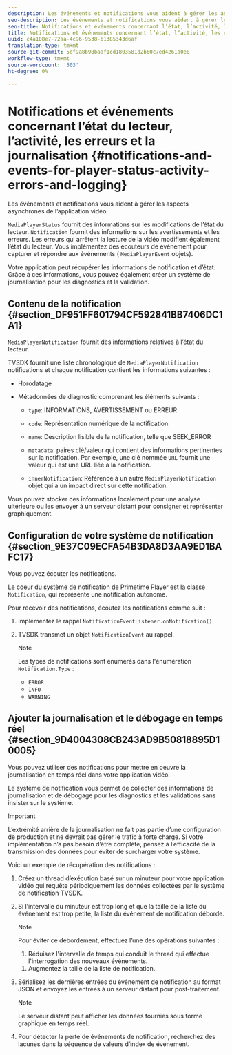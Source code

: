 ```yaml
---
description: Les événements et notifications vous aident à gérer les aspects asynchrones de l’application vidéo.
seo-description: Les événements et notifications vous aident à gérer les aspects asynchrones de l’application vidéo.
seo-title: Notifications et événements concernant l’état, l’activité, les erreurs et la consignation du lecteur
title: Notifications et événements concernant l’état, l’activité, les erreurs et la consignation du lecteur
uuid: c4a108e7-72aa-4c96-9538-b1385343d6af
translation-type: tm+mt
source-git-commit: 5df9a8b98baaf1cd1803581d2b60c7ed4261a0e8
workflow-type: tm+mt
source-wordcount: '503'
ht-degree: 0%

---
```



# Notifications et événements concernant l’état du lecteur, l’activité, les erreurs et la journalisation {#notifications-and-events-for-player-status-activity-errors-and-logging}

Les événements et notifications vous aident à gérer les aspects asynchrones de l’application vidéo.

`MediaPlayerStatus` fournit des informations sur les modifications de l’état du lecteur. `Notification` fournit des informations sur les avertissements et les erreurs. Les erreurs qui arrêtent la lecture de la vidéo modifient également l’état du lecteur. Vous implémentez des écouteurs de événement pour capturer et répondre aux événements ( `MediaPlayerEvent` objets).

Votre application peut récupérer les informations de notification et d’état. Grâce à ces informations, vous pouvez également créer un système de journalisation pour les diagnostics et la validation.

## Contenu de la notification {#section_DF951FF601794CF592841BB7406DC1A1}

`MediaPlayerNotification` fournit des informations relatives à l’état du lecteur.

TVSDK fournit une liste chronologique de `MediaPlayerNotification` notifications et chaque notification contient les informations suivantes :

* Horodatage
* Métadonnées de diagnostic comprenant les éléments suivants :

   * `type`: INFORMATIONS, AVERTISSEMENT ou ERREUR.
   * `code`: Représentation numérique de la notification.
   * `name`: Description lisible de la notification, telle que SEEK_ERROR
   * `metadata`: paires clé/valeur qui contient des informations pertinentes sur la notification. Par exemple, une clé nommée `URL` fournit une valeur qui est une URL liée à la notification.

   * `innerNotification`: Référence à un autre  `MediaPlayerNotification` objet qui a un impact direct sur cette notification.

Vous pouvez stocker ces informations localement pour une analyse ultérieure ou les envoyer à un serveur distant pour consigner et représenter graphiquement.

## Configuration de votre système de notification {#section_9E37C09ECFA54B3DA8D3AA9ED1BAFC17}

Vous pouvez écouter les notifications.

Le coeur du système de notification de Primetime Player est la classe `Notification`, qui représente une notification autonome.

Pour recevoir des notifications, écoutez les notifications comme suit :

1. Implémentez le rappel `NotificationEventListener.onNotification()`.
1. TVSDK transmet un objet `NotificationEvent` au rappel.

   >[!NOTE]
   >
   >Les types de notifications sont énumérés dans l&#39;énumération `Notification.Type` :

   * `ERROR`
   * `INFO`
   * `WARNING`

## Ajouter la journalisation et le débogage en temps réel {#section_9D4004308CB243AD9B50818895D10005}

Vous pouvez utiliser des notifications pour mettre en oeuvre la journalisation en temps réel dans votre application vidéo.

Le système de notification vous permet de collecter des informations de journalisation et de débogage pour les diagnostics et les validations sans insister sur le système.

>[!IMPORTANT]
>
>L’extrémité arrière de la journalisation ne fait pas partie d’une configuration de production et ne devrait pas gérer le trafic à forte charge. Si votre implémentation n’a pas besoin d’être complète, pensez à l’efficacité de la transmission des données pour éviter de surcharger votre système.

Voici un exemple de récupération des notifications :

1. Créez un thread d’exécution basé sur un minuteur pour votre application vidéo qui requête périodiquement les données collectées par le système de notification TVSDK.
1. Si l’intervalle du minuteur est trop long et que la taille de la liste du événement est trop petite, la liste du événement de notification déborde.

   >[!NOTE]
   >
   >Pour éviter ce débordement, effectuez l’une des opérations suivantes :
   >
   >1. Réduisez l&#39;intervalle de temps qui conduit le thread qui effectue l&#39;interrogation des nouveaux événements.
      >
      >
   1. Augmentez la taille de la liste de notification.


1. Sérialisez les dernières entrées du événement de notification au format JSON et envoyez les entrées à un serveur distant pour post-traitement.

   >[!NOTE]
   >
   >Le serveur distant peut afficher les données fournies sous forme graphique en temps réel.

1. Pour détecter la perte de événements de notification, recherchez des lacunes dans la séquence de valeurs d’index de événement.